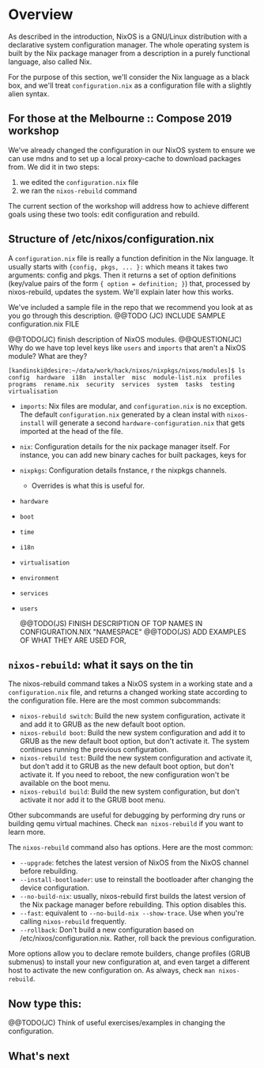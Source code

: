 # Overview

As described in the introduction, NixOS is a GNU/Linux distribution with a
declarative system configuration manager. The whole operating system is built by
the Nix package manager from a description in a purely functional language, also
called Nix.

For the purpose of this section, we'll consider the Nix language as a black box,
and we'll treat `configuration.nix` as a configuration file with a slightly
alien syntax.


## For those at the Melbourne :: Compose 2019 workshop

We've already changed the configuration in our NixOS system to ensure we can use
mdns and to set up a local proxy-cache to download packages from. We did it in
two steps:

1. we edited the `configuration.nix` file
2. we ran the `nixos-rebuild` command

The current section of the workshop will address how to achieve different goals
using these two tools: edit configuration and rebuild.


## Structure of /etc/nixos/configuration.nix

A `configuration.nix` file is really a function definition in the Nix language.
It usually starts with `{config, pkgs, ... }:` which means it takes two
arguments: config and pkgs. Then it returns a set of option definitions
(key/value pairs of the form `{ option = definition; }`) that, processed by
nixos-rebuild, updates the system. We'll explain later how this works.


We've included a sample file in the repo that we recommend you look
at as you go through this description. @@TODO (JC) INCLUDE SAMPLE
configuration.nix FILE

@@TODO(JC) finish description of NixOS modules.
@@QUESTION(JC) Why do we have top level keys like `users` and `imports` that aren't a NixOS module? What are they?

```
[kandinski@desire:~/data/work/hack/nixos/nixpkgs/nixos/modules]$ ls
config  hardware  i18n  installer  misc  module-list.nix  profiles  programs  rename.nix  security  services  system  tasks  testing  virtualisation
```


  - `imports`: Nix files are modular, and `configuration.nix` is no exception.
    The default `configuration.nix` generated by a clean instal with
    `nixos-install` will generate a second `hardware-configuration.nix` that
    gets imported at the head of the file.
  - `nix`: Configuration details for the nix package manager itself. For
    instance, you can add new binary caches for built packages, keys for
  - `nixpkgs`: Configuration details fnstance,  r the nixpkgs channels.  
     - Overrides is what this is useful for.
  - `hardware`
  - `boot`
  - `time`
  - `i18n`
  - `virtualisation`
  - `environment`
  - `services`
  - `users`

    @@TODO(JS) FINISH DESCRIPTION OF TOP NAMES IN CONFIGURATION.NIX "NAMESPACE"
    @@TODO(JS) ADD EXAMPLES OF WHAT THEY ARE USED FOR, 



## `nixos-rebuild`: what it says on the tin

The nixos-rebuild command takes a NixOS system in a working state and a
`configuration.nix` file, and returns a changed working state according to the
configuration file. Here are the most common subcommands:

  - `nixos-rebuild switch`: Build the new system configuration, activate it and
    add it to GRUB as the new default boot option.
  - `nixos-rebuild boot`: Build the new system configuration and add it to GRUB
    as the new default boot option, but don't activate it. The system continues
    running the previous configuration.
  - `nixos-rebuild test`: Build the new system configuration and activate it,
    but don't add it to GRUB as the new default boot option, but don't activate
    it. If you need to reboot, the new configuration won't be available on the
    boot menu.
  - `nixos-rebuild build`: Build the new system configuration, but don't
    activate it nor add it to the GRUB boot menu.

Other subcommands are useful for debugging by performing dry runs or building
qemu virtual machines. Check `man nixos-rebuild` if you want to learn more.

The `nixos-rebuild` command also has options. Here are the most common:

  - `--upgrade`: fetches the latest version of NixOS from the NixOS channel
    before rebuilding.
  - `--install-bootloader`: use to reinstall the bootloader after changing the
    device configuration.
  - `--no-build-nix`: usually, nixos-rebuild first builds the latest version of
    the Nix package manager before rebuilding. This option disables this.
  - `--fast`: equivalent to `--no-build-nix --show-trace`. Use when you're
    calling `nixos-rebuild` frequently.
  - `--rollback`: Don't build a new configuration based on
    /etc/nixos/configuration.nix. Rather, roll back the previous configuration.
  
More options allow you to declare remote builders, change profiles (GRUB
submenus) to install your new configuration at, and even target a different host
to activate the new configuration on. As always, check `man nixos-rebuild`.


## Now type this:

@@TODO(JC) Think of useful exercises/examples in changing the configuration.

## What's next
